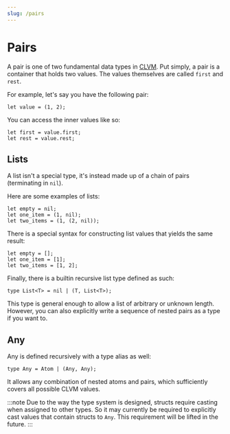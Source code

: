 ```yaml
---
slug: /pairs
---
```


# Pairs

A pair is one of two fundamental data types in [CLVM](https://chialisp.com/clvm/). Put simply, a pair is a container that holds two values. The values themselves are called `first` and `rest`.

For example, let's say you have the following pair:

```rue
let value = (1, 2);
```

You can access the inner values like so:

```rue
let first = value.first;
let rest = value.rest;
```

## Lists

A list isn't a special type, it's instead made up of a chain of pairs (terminating in `nil`).

Here are some examples of lists:

```rue
let empty = nil;
let one_item = (1, nil);
let two_items = (1, (2, nil));
```

There is a special syntax for constructing list values that yields the same result:

```rue
let empty = [];
let one_item = [1];
let two_items = [1, 2];
```

Finally, there is a builtin recursive list type defined as such:

```rue
type List<T> = nil | (T, List<T>);
```

This type is general enough to allow a list of arbitrary or unknown length. However, you can also explicitly write a sequence of nested pairs as a type if you want to.

## Any

Any is defined recursively with a type alias as well:

```rue
type Any = Atom | (Any, Any);
```

It allows any combination of nested atoms and pairs, which sufficiently covers all possible CLVM values.

:::note
Due to the way the type system is designed, structs require casting when assigned to other types. So it may currently be required to explicitly cast values that contain structs to `Any`. This requirement will be lifted in the future.
:::
